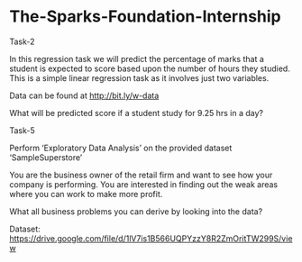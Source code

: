 # The-Sparks-Foundation-Internship
Task-2

In this regression task we will predict the percentage of marks that a student is expected to score based upon the number of hours they studied. This is a simple linear regression task as it involves just two variables. 

Data can be found at http://bit.ly/w-data

What will be predicted score if a student study for 9.25 hrs in a day?



Task-5

Perform ‘Exploratory Data Analysis’ on the provided dataset ‘SampleSuperstore’

You are the business owner of the retail firm and want to see how your company is performing. You are interested in finding out the weak areas where you can work to make more profit.

What all business problems you can derive by looking into the data?

Dataset: https://drive.google.com/file/d/1lV7is1B566UQPYzzY8R2ZmOritTW299S/view
